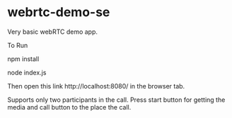 # webrtc-demo-se

Very basic webRTC demo app.

To Run

npm install

node index.js

Then open this link http://localhost:8080/ in the browser tab.

Supports only two participants in the call.
Press start button for getting the media and call button to the place the call.
